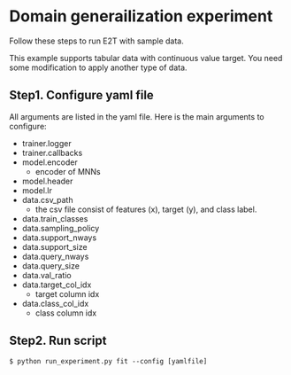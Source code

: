 # Domain generailization experiment

Follow these steps to run E2T with sample data.

This example supports tabular data with continuous value target. You need some modification to apply another type of data.

## Step1. Configure yaml file
All arguments are listed in the yaml file.
Here is the main arguments to configure:
- trainer.logger
- trainer.callbacks
- model.encoder
    - encoder of MNNs
- model.header
- model.lr
- data.csv_path
    - the csv file consist of features (x), target (y), and class label. 
- data.train_classes
- data.sampling_policy
- data.support_nways
- data.support_size
- data.query_nways
- data.query_size
- data.val_ratio
- data.target_col_idx
    - target column idx
- data.class_col_idx
    - class column idx

## Step2. Run script
```
$ python run_experiment.py fit --config [yamlfile]
```
